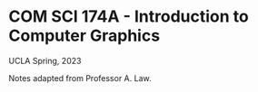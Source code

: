 # COM SCI 174A - Introduction to Computer Graphics

UCLA Spring, 2023

Notes adapted from Professor A. Law.